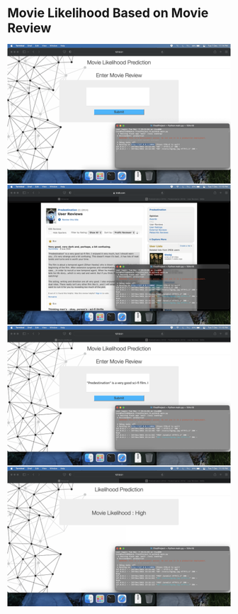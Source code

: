# Movie Likelihood Based on Movie Review

<p align="center">
  <img src="https://raw.githubusercontent.com/iSiddharth20/MSCS_CalPolyPomona/main/CS5990/WorkingProjectScreenshots/InputScreen.png" title="Input Screen">
  <img src="https://raw.githubusercontent.com/iSiddharth20/MSCS_CalPolyPomona/main/CS5990/WorkingProjectScreenshots/MovieReview.png" title="Movie Review Source">
  <img src="https://raw.githubusercontent.com/iSiddharth20/MSCS_CalPolyPomona/main/CS5990/WorkingProjectScreenshots/ProvidingReviewToTheSystem.png" title="Providing Input to the System">
  <img src="https://raw.githubusercontent.com/iSiddharth20/MSCS_CalPolyPomona/main/CS5990/WorkingProjectScreenshots/OutputScreen.png" title="Predicted Movie Likelihood">
</p>
